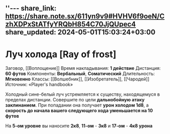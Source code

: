 ''---
share_link: https://share.note.sx/611yn9v9#HVHV6f9oeN/CzhXDPxStATfyYRQbH854C70JjQUpec4
share_updated: 2024-05-01T15:03:24+03:00
---
# Луч холода [Ray of frost]
Заговор, [[Воплощение]]
Время накладывания: **1 действие**
Дистанция: **60 футов**
Компоненты: **Вербальный**, **Соматический**
Длительность: **Мгновенно**
Классы: [[Волшебник]], [[Изобретатель]], [[Чародей]]
Источник: «Player's handbook»

Холодный сине-белый луч устремляется к существу, находящемуся в пределах дистанции. Совершите по цели **дальнобойную атаку заклинанием**. При попадании она получает **урон холодом 1d8**, а **скорость до начала вашего следующего хода уменьшается на 10 футов**

На **5-ом уровне** вы наносите **2к8**, **11-ом** - **3к8** и **17-ом** - **4к8 урона**